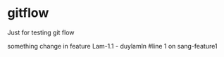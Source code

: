 gitflow
=======

Just for testing git flow



something change in feature Lam-1.1 - duylamln
#line 1 on sang-feature1


